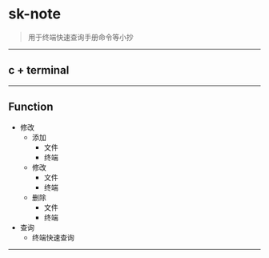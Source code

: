 # sk-note
> 用于终端快速查询手册命令等小抄

----------
## c + terminal

----------
## Function
- 修改
    - 添加
        - 文件
        - 终端
    - 修改
        - 文件
        - 终端
    - 删除
        - 文件
        - 终端
- 查询
    - 终端快速查询

----------
